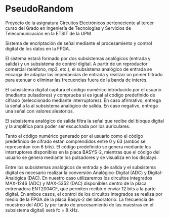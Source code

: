 # PseudoRandom
Proyecto de la asignatura Circuitos Electrónicos perteneciente al tercer curso del Grado en Ingeniería de Tecnologías y Servicios de Telecomunicación en la ETSIT de la UPM

Sistema de encriptación de señal mediante el procesamiento y control digital de los datos en la FPGA.

El sistema estará formado por dos subsistemas analógicos (entrada y salida) y un subsistema de control digital. A partir de un reproductor comercial (teléfono, mp3, etc.), el subsistema analógico de entrada se encarga de adaptar las impedancias de entrada y realizar un primer filtrado para atenuar o eliminar las frecuencias fuera de la banda de interés.

El subsistema digital captura el código numérico introducido por el usuario (mediante pulsadores) y comprueba si es igual al código predefinido de cifrado (seleccionado mediante interruptores). En caso afirmativo, entrega la señal a la al subsistema analógico de salida. En caso negativo, entrega una señal con valores aleatorios.

El subsistema analógico de salida filtra la señal que recibe del bloque digital y la amplifica para poder ser escuchada por los auriculares.

Tanto el código numérico generado por el usuario como el código predefinido de cifrado están comprendidos entre 0 y 63 (ambos se representan con 6 bits). El código predefinido se genera mediante los interruptores disponibles en la placa BASYS-2, mientras que el código del usuario se genera mediante los pulsadores y se visualiza en los displays.

Entre los subsistemas analógicos de entrada y de salida y el subsistema digital es necesario realizar la conversión Analógico-Digital (ADC) y Digital-Analógica (DAC). En nuestro caso utilizaremos los circuitos integrados MAX-1246 (ADC) y MAX-5352 (DAC) disponibles dentro de la placa entrenadora ENT2004CF, que permiten recibir o enviar 12 bits a la parte digital. En ambos casos, el control de los circuitos integrados se realiza por medio de la FPGA de la placa Basys-2 del laboratorio. La frecuencia de muestreo del ADC (y por tanto de procesamiento de las muestras en el subsistema digital) será fc = 8 kHz.

